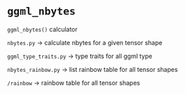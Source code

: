 # `ggml_nbytes`
`ggml_nbytes()` calculator

`nbytes.py` -> calculate nbytes for a given tensor shape

`ggml_type_traits.py` -> type traits for all ggml type

`nbytes_rainbow.py` -> list rainbow table for all tensor shapes

`/rainbow` -> rainbow table for all tensor shapes